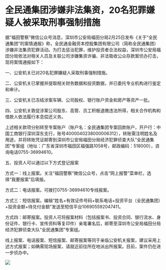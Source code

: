 # 全民通集团涉嫌非法集资，20名犯罪嫌疑人被采取刑事强制措施

据“福田警察”微信公众号消息，深圳市公安局福田分局2月25日发布《关于“全民通集团”的案情通报》称，全民通金融资本控股集团有限公司（简称全民通集团）涉嫌非法集资犯罪活动。为打击惩治犯罪，维护投资者合法权益，深圳市公安局福田分局依法对相关人员及关联公司涉嫌集资诈骗、非法吸收公众存款案侦办打击，现将案情通报如下：

一、公安机关已对20名犯罪嫌疑人采取刑事强制措施。

二、公安机关已掌握并提取相关财务数据和投资数据，并已委托专业机构进行鉴定和审计。

三、公安机关已冻结涉案车辆、公司股权、银行账户资金和房产等资产一批。

四、公安机关敦促涉案公司股东、高管、员工积极退缴违法所得，相关合作机构和借款人依法履行本息偿还义务。

上述相关款项分别转至专案账户（账户名：全民通集团专案回款账户，开户行：中国工商银行深圳深东支行，账号4000040238000006312），转账需注明姓名及用途，并将转账凭证邮寄到深圳市公安局福田分局经济犯罪侦查大队“全民通集团”专案组（地址：广东省深圳市福田区福强路1058号，邮政编码：518000），咨询电话0755-36994610。

五、投资人可以通过以下方式登记报案

方式一：线上报案。关注“福田警察”微信公众号，点击“网上报警”菜单栏，选择“我要报案”后填报。

方式二：电话报案。可拨打0755-36994610专线报案。

方式三：短信报案。编辑“姓名+有效证件号码+联系电话+投资平台（全民通集团）+投资金额+待兑付金额”发送至短信平台106905592047411。

方式四：邮寄报案。投资人可将报案材料（包括报案书、投资合同、银行流水、身份证件、银行卡、宣传资料等复印件）亲笔署名后，邮寄至深圳市公安局福田分局经济犯罪侦查大队“全民通集团”专案组。

线上报案、电话报案、短信报案、邮寄报案等同于亲临公安机关报案，建议采用上述方式报案；如确需现场报案，请就近前往所在地派出所报案。目前，案件仍在进一步侦办中。

![](https://inews.gtimg.com/news_bt/ObghVdntlGzXtYfJM9ed7MZild40agTWWihIl2OxvTqPYAA/0)

